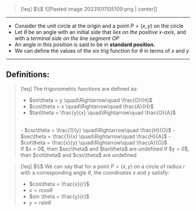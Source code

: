
>[!eq] $\\$
>![[Pasted image 20231011105109.png | center]]
___
- Consider the unit circle at the origin and a point $P = (x,y)$ on the circle
- Let $\theta$ be an angle with an initial side that *lies on the positive x-axis*, and with a *terminal side on the line segment $OP$*
- An angle in this position is said to be in **standard position.** 
- We can define the values of the six trig function for $\theta$ in terms of $x$ and $y$
___
## Definitions:
>[!eq] The trigonometric functions are defined as:
> - $sin\theta = y \quad\Rightarrow\quad \frac{O}{H}$
>- $cos\theta = x \quad\Rightarrow\quad \frac{A}{H}$
>- $tan\theta = \frac{y}{x} \quad\Rightarrow\quad \frac{O}{A}$
><br>
>- $csc\theta = \frac{1}{y} \quad\Rightarrow\quad \frac{H}{O}$
>- $sec\theta = \frac{1}{x} \quad\Rightarrow\quad \frac{H}{A}$
>- $cot\theta = \frac{x}{y} \quad\Rightarrow\quad \frac{A}{O}$
><br>
>If $x = 0$, then $sec\theta$ and $tan\theta$ are undefined
>If $y = 0$, then $cot\theta$ and $csc\theta$ are undefined

>[!eq] $\\$ 
>We can say that for a point $P = (x,y)$ on a circle of radius $r$ with a corresponding angle $\theta$,  the coordinates $x$ and $y$ satisfy:
>- $cos\theta = \frac{x}{r}$
>- $x = r cos\theta$
>- $sin \theta = \frac{y}{r}$
>- $y = r sin \theta$